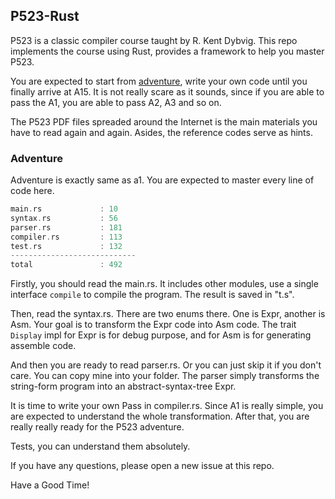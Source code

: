 ## P523-Rust


P523 is a classic compiler course taught by R. Kent Dybvig. This repo implements the course using Rust, provides a framework to help you master P523.

You are expected to start from [adventure](./adventure), write your own code until you finally arrive at A15. It is not really scare as it sounds, since if you are able to pass the A1, you are able to pass A2, A3 and so on.

The P523 PDF files spreaded around the Internet is the main materials you have to read again and again. Asides, the reference codes serve as hints. 


### Adventure

Adventure is exactly same as a1. You are expected to master every line of code here.

```rs
main.rs             : 10
syntax.rs           : 56
parser.rs           : 181
compiler.rs         : 113
test.rs             : 132
----------------------------
total               : 492
```


Firstly, you should read the main.rs. It includes other modules, use a single interface `compile` to compile the program. The result is saved in "t.s".

Then, read the syntax.rs. There are two enums there. One is Expr, another is Asm. Your goal is to transform the Expr code into Asm code. The trait `Display` impl for Expr is for debug purpose, and for Asm is for generating assemble code.

And then you are ready to read parser.rs. Or you can just skip it if you don't care. You can copy mine into your folder. The parser simply transforms the string-form program into an abstract-syntax-tree Expr.

It is time to write your own Pass in compiler.rs. Since A1 is really simple, you are expected to understand the whole transformation. After that, you are really really ready for the P523 adventure.

Tests, you can understand them absolutely.

If you have any questions, please open a new issue at this repo.

Have a Good Time!